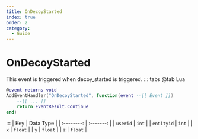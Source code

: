 ```yaml
---
title: OnDecoyStarted
index: true
order: 2
category:
  - Guide
---
```


# OnDecoyStarted
This event is triggered when decoy_started is triggered.
::: tabs
@tab Lua
```lua
@event returns void
AddEventHandler("OnDecoyStarted", function(event --[[ Event ]])
    --[[ ... ]]
    return EventResult.Continue
end)
```

:::
|     Key    | Data Type |
| :--------: | :-------: |
|  `userid`  |   `int`   |
| `entityid` |   `int`   |
|     `x`    |  `float`  |
|     `y`    |  `float`  |
|     `z`    |  `float`  |
